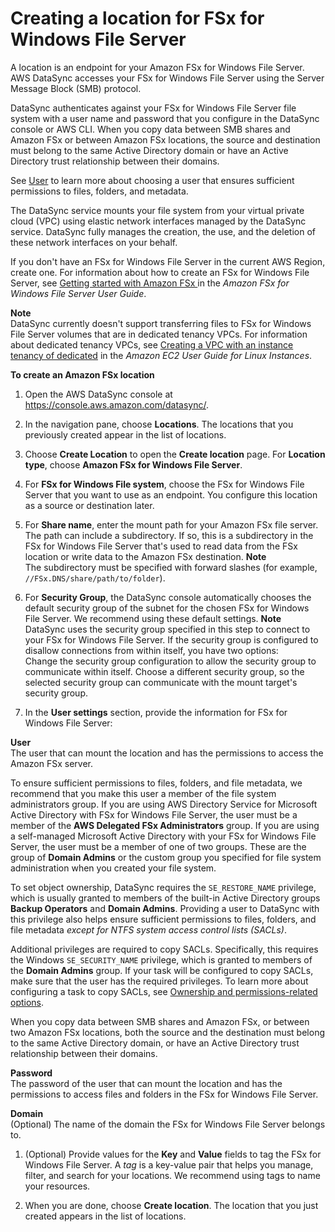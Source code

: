 # Creating a location for FSx for Windows File Server<a name="create-fsx-location"></a>

A location is an endpoint for your Amazon FSx for Windows File Server\. AWS DataSync accesses your FSx for Windows File Server using the Server Message Block \(SMB\) protocol\. 

DataSync authenticates against your FSx for Windows File Server file system with a user name and password that you configure in the DataSync console or AWS CLI\. When you copy data between SMB shares and Amazon FSx or between Amazon FSx locations, the source and destination must belong to the same Active Directory domain or have an Active Directory trust relationship between their domains\.

See [User](#FSxWuser) to learn more about choosing a user that ensures sufficient permissions to files, folders, and metadata\. 

The DataSync service mounts your file system from your virtual private cloud \(VPC\) using elastic network interfaces managed by the DataSync service\. DataSync fully manages the creation, the use, and the deletion of these network interfaces on your behalf\. 

If you don't have an FSx for Windows File Server in the current AWS Region, create one\. For information about how to create an FSx for Windows File Server, see [Getting started with Amazon FSx ](https://docs.aws.amazon.com/fsx/latest/WindowsGuide/getting-started.html) in the *Amazon FSx for Windows File Server User Guide*\.

**Note**  
DataSync currently doesn't support transferring files to FSx for Windows File Server volumes that are in dedicated tenancy VPCs\. For information about dedicated tenancy VPCs, see [Creating a VPC with an instance tenancy of dedicated](https://docs.aws.amazon.com/AWSEC2/latest/UserGuide/dedicated-instance.html#creatingdedicatedvpc) in the *Amazon EC2 User Guide for Linux Instances*\. 

**To create an Amazon FSx location**

1. Open the AWS DataSync console at [https://console\.aws\.amazon\.com/datasync/](https://console.aws.amazon.com/datasync/)\.

1. In the navigation pane, choose **Locations**\. The locations that you previously created appear in the list of locations\.

1. Choose **Create Location** to open the **Create location** page\. For **Location type**, choose **Amazon FSx for Windows File Server**\.

1. For **FSx for Windows File system**, choose the FSx for Windows File Server that you want to use as an endpoint\. You configure this location as a source or destination later\.

1. For **Share name**, enter the mount path for your Amazon FSx file server\. The path can include a subdirectory\. If so, this is a subdirectory in the FSx for Windows File Server that's used to read data from the FSx location or write data to the Amazon FSx destination\.
**Note**  
The subdirectory must be specified with forward slashes \(for example, `//FSx.DNS/share/path/to/folder`\)\.

1. For **Security Group**, the DataSync console automatically chooses the default security group of the subnet for the chosen FSx for Windows File Server\. We recommend using these default settings\. 
**Note**  
DataSync uses the security group specified in this step to connect to your FSx for Windows File Server\. If the security group is configured to disallow connections from within itself, you have two options:  
Change the security group configuration to allow the security group to communicate within itself\.
Choose a different security group, so the selected security group can communicate with the mount target's security group\.

1. In the **User settings** section, provide the information for FSx for Windows File Server:

**User**  
The user that can mount the location and has the permissions to access the Amazon FSx server\. 

   To ensure sufficient permissions to files, folders, and file metadata, we recommend that you make this user a member of the file system administrators group\. If you are using AWS Directory Service for Microsoft Active Directory with FSx for Windows File Server, the user must be a member of the **AWS Delegated FSx Administrators** group\. If you are using a self\-managed Microsoft Active Directory with your FSx for Windows File Server, the user must be a member of one of two groups\. These are the group of **Domain Admins** or the custom group you specified for file system administration when you created your file system\.

   To set object ownership, DataSync requires the `SE_RESTORE_NAME` privilege, which is usually granted to members of the built\-in Active Directory groups **Backup Operators** and **Domain Admins**\. Providing a user to DataSync with this privilege also helps ensure sufficient permissions to files, folders, and file metadata *except for NTFS system access control lists \(SACLs\)*\. 

   Additional privileges are required to copy SACLs\. Specifically, this requires the Windows `SE_SECURITY_NAME` privilege, which is granted to members of the **Domain Admins** group\. If your task will be configured to copy SACLs, make sure that the user has the required privileges\. To learn more about configuring a task to copy SACLs, see [Ownership and permissions\-related options](create-task.md#configure-ownership-and-permissions)\. 

   When you copy data between SMB shares and Amazon FSx, or between two Amazon FSx locations, both the source and the destination must belong to the same Active Directory domain, or have an Active Directory trust relationship between their domains\.

**Password**  
The password of the user that can mount the location and has the permissions to access files and folders in the FSx for Windows File Server\. 

**Domain**  
\(Optional\) The name of the domain the FSx for Windows File Server belongs to\.

1. \(Optional\) Provide values for the **Key** and **Value** fields to tag the FSx for Windows File Server\. A *tag* is a key\-value pair that helps you manage, filter, and search for your locations\. We recommend using tags to name your resources\. 

1. When you are done, choose **Create location**\. The location that you just created appears in the list of locations\.